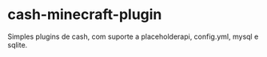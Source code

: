 # cash-minecraft-plugin
Simples plugins de cash, com suporte a placeholderapi, config.yml, mysql e sqlite.
